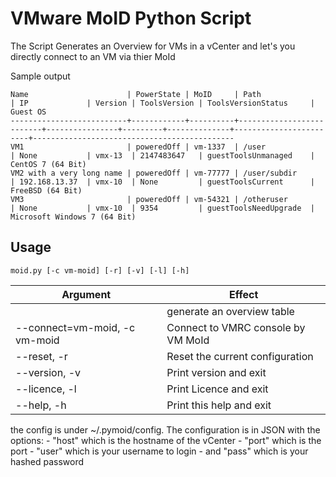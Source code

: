 # VMware MoID Python Script

The Script Generates an Overview for VMs in a vCenter and let's you directly connect to an VM via thier MoId

Sample output
```
Name                      | PowerState | MoID     | Path                     | IP             | Version | ToolsVersion | ToolsVersionStatus     | Guest OS                                    
--------------------------+------------+----------+--------------------------+----------------+---------+--------------+------------------------+---------------------------------------------
VM1                       | poweredOff | vm-1337  | /user                    | None           | vmx-13  | 2147483647   | guestToolsUnmanaged    | CentOS 7 (64 Bit)                           
VM2 with a very long name | poweredOff | vm-77777 | /user/subdir             | 192.168.13.37  | vmx-10  | None         | guestToolsCurrent      | FreeBSD (64 Bit)                            
VM3                       | poweredOff | vm-54321 | /otheruser               | None           | vmx-10  | 9354         | guestToolsNeedUpgrade  | Microsoft Windows 7 (64 Bit)                
```
## Usage
```
moid.py [-c vm-moid] [-r] [-v] [-l] [-h]
```
| Argument | Effect |
|----------|--------|
| |generate an overview table|
|--connect=vm-moid, -c vm-moid|Connect to VMRC console by VM MoId|
|--reset, -r|Reset the current configuration|
|--version, -v|Print version and exit|
|--licence, -l|Print Licence and exit|
|--help, -h|Print this help and exit|
    
the config is under ~/.pymoid/config. 
The configuration is in JSON with the options:
    - "host" which is the hostname of the vCenter
    - "port" which is the port
    - "user" which is your username to login
    - and "pass" which is your hashed password
